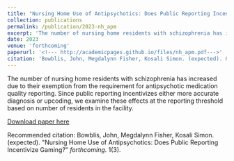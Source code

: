 ```yaml
---
title: "Nursing Home Use of Antipsychotics: Does Public Reporting Incentivize Gaming?"
collection: publications
permalink: /publication/2023-nh_apm
excerpt: 'The number of nursing home residents with schizophrenia has increased due to their exemption from the requirement for antipsychotic medication quality reporting. Since public reporting incentivizes either more accurate diagnosis or upcoding, we examine these effects at the reporting threshold based on number of residents in the facility.'
date: 2023
venue: 'forthcoming'
paperurl: '<!--- http://academicpages.github.io/files/nh_apm.pdf--->'
citation: 'Bowblis, John, Megdalynn Fisher, Kosali Simon. (expected). &quot;Nursing Home Use of Antipsychotics: Does Public Reporting Incentivize Gaming?&quot; <i>forthcoming 1</i>. 1(3).'
---
```


The number of nursing home residents with schizophrenia has increased due to their exemption from the requirement for antipsychotic medication quality reporting. Since public reporting incentivizes either more accurate diagnosis or upcoding, we examine these effects at the reporting threshold based on number of residents in the facility.  

[Download paper here](http://academicpages.github.io/files/nh_apm.pdf)

Recommended citation: Bowblis, John, Megdalynn Fisher, Kosali Simon. (expected). "Nursing Home Use of Antipsychotics: Does Public Reporting Incentivize Gaming?" <i>forthcoming</i>. 1(3).
